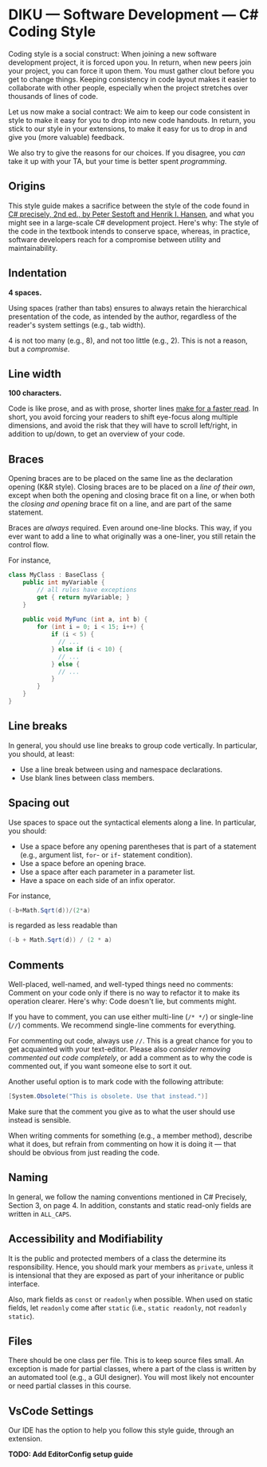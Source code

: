 # DIKU — Software Development — C# Coding Style

Coding style is a social construct: When joining a new software development
project, it is forced upon you. In return, when new peers join your project,
you can force it upon them. You must gather clout before you get to change
things. Keeping consistency in code layout makes it easier to collaborate with
other people, especially when the project stretches over thousands of lines of
code.

Let us now make a social contract: We aim to keep our code consistent in style
to make it easy for you to drop into new code handouts. In return, you stick to
our style in your extensions, to make it easy for us to drop in and give you
(more valuable) feedback.

We also try to give the reasons for our choices. If you disagree, you *can*
take it up with your TA, but your time is better spent _programming_.

## Origins

This style guide makes a sacrifice between the style of the code found
in [C# precisely, 2nd ed., by Peter Sestoft and Henrik I.
Hansen](http://www.itu.dk/~sestoft/csharpprecisely/), and what you
might see in a large-scale C# development project. Here's why: The
style of the code in the textbook intends to conserve space, whereas,
in practice, software developers reach for a compromise between
utility and maintainability.

## Indentation

**4 spaces.**

Using spaces (rather than tabs) ensures to always retain the hierarchical
presentation of the code, as intended by the author, regardless of the reader's
system settings (e.g., tab width).

4 is not too many (e.g., 8), and not too little (e.g., 2). This is not a
reason, but a _compromise_.

## Line width

**100 characters.**

Code is like prose, and as with prose, shorter lines [make for a
faster
read](https://web.archive.org/web/20171025201838/http://www.humanfactors.com/newsletters/optimal_line_length.asp).
In short, you avoid forcing your readers to shift eye-focus along
multiple dimensions, and avoid the risk that they will have to scroll
left/right, in addition to up/down, to get an overview of your code.

## Braces

Opening braces are to be placed on the same line as the declaration
opening (K&R style). Closing braces are to be placed on a _line of
their own_, except when both the opening and closing brace fit on a
line, or when both the _closing and opening_ brace fit on a line, and
are part of the same statement.

Braces are _always_ required. Even around one-line blocks. This way, if you
ever want to add a line to what originally was a one-liner, you still retain the
control flow.

For instance,
```csharp
class MyClass : BaseClass {
    public int myVariable {
        // all rules have exceptions
        get { return myVariable; }
    }
    
    public void MyFunc (int a, int b) {
        for (int i = 0; i < 15; i++) {
            if (i < 5) {
              // ...
            } else if (i < 10) {
              // ...
            } else {
              // ...
            }
        }
    }
}
```

## Line breaks

In general, you should use line breaks to group code vertically. In
particular, you should, at least:

* Use a line break between using and namespace declarations.
* Use blank lines between class members.

## Spacing out

Use spaces to space out the syntactical elements along a line. In
particular, you should:

* Use a space before any opening parentheses that is part of a
  statement (e.g., argument list, `for`- or `if`- statement
  condition).
* Use a space before an opening brace.
* Use a space after each parameter in a parameter list.
* Have a space on each side of an infix operator.

For instance,
```csharp
(-b+Math.Sqrt(d))/(2*a)
```
is regarded as less readable than
```csharp
(-b + Math.Sqrt(d)) / (2 * a)
```

## Comments

Well-placed, well-named, and well-typed things need no comments:
Comment on your code only if there is no way to refactor it to make
its operation clearer. Here's why: Code doesn't lie, but comments
might.

If you have to comment, you can use either multi-line (`/* */`) or
single-line (`//`) comments. We recommend single-line comments for
everything.

For commenting out code, always use `//`. This is a great chance for you to get
acquainted with your text-editor.  Please also _consider removing commented out
code completely_, or add a comment as to why the code is commented out, if you
want someone else to sort it out.

Another useful option is to mark code with the following attribute:

```csharp
[System.Obsolete("This is obsolete. Use that instead.")]
```

Make sure that the comment you give as to what the user should use
instead is sensible.

When writing comments for something (e.g., a member method), describe
what it does, but refrain from commenting on how it is doing it — that
should be obvious from just reading the code.

## Naming

In general, we follow the naming conventions mentioned in C#
Precisely, Section 3, on page 4. In addition, constants and static
read-only fields are written in `ALL_CAPS`.

## Accessibility and Modifiability

It is the public and protected members of a class the determine its
responsibility. Hence, you should mark your members as `private`,
unless it is intensional that they are exposed as part of your
inheritance or public interface.

Also, mark fields as `const` or `readonly` when possible. When used on
static fields, let `readonly` come after `static` (i.e., `static
readonly`, not `readonly static`).

## Files

There should be one class per file. This is to keep source files small. An
exception is made for partial classes, where a part of the class is written by
an automated tool (e.g., a GUI designer). You will most likely not encounter or need partial classes in this course.

## VsCode Settings

Our IDE has the option to help you follow this style guide, through an extension.

**TODO: Add EditorConfig setup guide**
